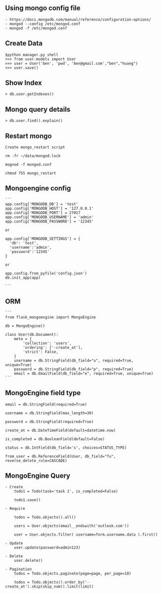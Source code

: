## Using mongo config file
    - https://docs.mongodb.com/manual/reference/configuration-options/
    - mongod --config /etc/mongod.conf
    - mongod -f /etc/mongod.conf
    
## Create Data
    $python manager.py shell
    >>> from user.models import User
    >>> user = User('ben', 'pwd', 'ben@gmail.com',"ben","huang")
    >>> user.save()
    
    
## Show Index
    > db.user.getIndexes()
    
## Mongo query details
    > db.user.find().explain()
    
## Restart mongo
    Create mongo_restart script
    
    rm -fr ~/data/mongod.lock
    
    mognod -f mongod.conf
    
    chmod 755 mongo_restart
    
## Mongoengine config
    ```
    app.config['MONGODB_DB'] = 'test'
    app.config['MONGODB_HOST'] = '127.0.0.1'
    app.config['MONGODB_PORT'] = 27017
    app.config['MONGODB_USERNAME'] = 'admin'
    app.config['MONGODB_PASSWORD'] = '12345'
    
    or
    
    app.config['MONGODB_SETTINGS'] = {
      'db': 'test', 
      'username':'admin', 
      'password':'12345'
    }
    
    or 
    
    app.config.from_pyfile('config.json')
    db.init_app(app)
    
    ```
    
## ORM
    ```
    from flask_mongoengine import MongoEngine

    db = MongoEngine()
    
    class User(db.Document):
        meta = {
            'collection': 'users',
            'ordering': ['-create_at'],
            'strict': False,
        }
        username = db.StringField(db_field="u", required=True, unique=True)
        password = db.StringField(db_field="p", required=True)
        email = db.EmailField(db_field="e", required=True, unique=True)
    ```
    
## MongoEngine field type
    email = db.StringField(required=True)
    
    username = db.StringField(max_length=30)
    
    password = db.StringField(required=True)
    
    create_at = db.DateTimeField(default=datetime.now)
    
    is_completed = db.BooleanField(default=False)
    
    status = db.IntField(db_field='s', choices=STATUS_TYPE)
    
    from_user = db.ReferenceField(User, db_field="fu", reverse_delete_rule=CASCADE)
    
## MongoEngine Query
    - Create
        todo1 = Todo(task='task 1', is_completed=False)
        
        todo1.save()
        
    - Require
        	
        todos = Todo.objects().all()

        users = User.objects(email__endswith('outlook.com'))
    
        user = User.objects.filter( username=form.username.data ).first()
        
    - Update
        user.update(password=admin123)
        
    - Delete
        user.delete()
        
    - Pagination
        todos = Todo.objects.paginate(page=page, per_page=10)

        todos = Todo.objects().order_by('-create_at').skip(skip_num)).limit(limit)
    